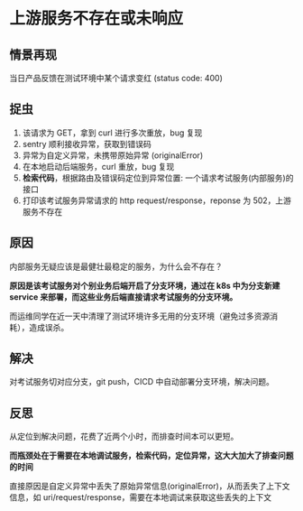 # 上游服务不存在或未响应

## 情景再现

当日产品反馈在测试环境中某个请求变红 (status code: 400)

## 捉虫

1. 该请求为 GET，拿到 curl 进行多次重放，bug 复现
1. sentry 顺利接收异常，获取到错误码
1. 异常为自定义异常，未携带原始异常 (originalError)
1. 在本地启动后端服务，curl 重放，bug 复现
1. **检索代码**，根据路由及错误码定位到异常位置: 一个请求考试服务(内部服务)的接口
1. 打印该考试服务异常请求的 http request/response，reponse 为 502，上游服务不存在

## 原因

内部服务无疑应该是最健壮最稳定的服务，为什么会不存在？

**原因是该考试服务对个别业务后端开启了分支环境，通过在 k8s 中为分支新建 service 来部署，而这些业务后端直接请求考试服务的分支环境。**

而运维同学在近一天中清理了测试环境许多无用的分支环境（避免过多资源消耗），造成误杀。

## 解决

对考试服务切对应分支，git push，CICD 中自动部署分支环境，解决问题。

## 反思

从定位到解决问题，花费了近两个小时，而排查时间本可以更短。

**而瓶颈处在于需要在本地调试服务，检索代码，定位异常，这大大加大了排查问题的时间**

直接原因是自定义异常中丢失了原始异常信息(originalError)，从而丢失了上下文信息，如 uri/request/response，需要在本地调试来获取这些丢失的上下文

